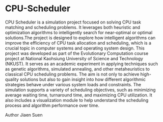 # CPU-Scheduler
CPU Scheduler is a simulation project focused on solving CPU task matching and scheduling problems. It leverages both heuristic and optimization algorithms to intelligently search for near-optimal or optimal solutions.The project is designed to explore how intelligent algorithms can improve the efficiency of CPU task allocation and scheduling, which is a crucial topic in computer systems and operating system design.
This project was developed as part of the Evolutionary Computation course project at National Kaohsiung University of Science and Technology (NKUST). It serves as an academic experiment in applying techniques such as genetic algorithms, simulated annealing, and other metaheuristics to classical CPU scheduling problems. The aim is not only to achieve high-quality solutions but also to gain insight into how different algorithmic strategies behave under various system loads and constraints.
The simulation supports a variety of scheduling objectives, such as minimizing average waiting time, turnaround time, and maximizing CPU utilization. It also includes a visualization module to help understand the scheduling process and algorithm performance over time.

Author
Jiaen Suen
